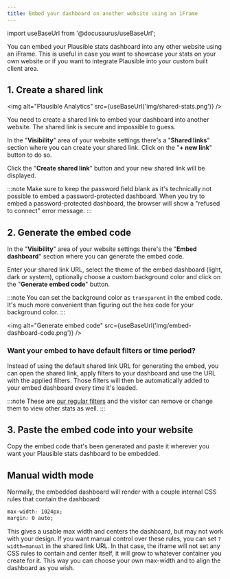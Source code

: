 ```yaml
---
title: Embed your dashboard on another website using an iFrame
---
```


import useBaseUrl from '@docusaurus/useBaseUrl';

You can embed your Plausible stats dashboard into any other website using an iFrame. This is useful in case you want to showcase your stats on your own website or if you want to integrate Plausible into your custom built client area.

## 1. Create a shared link

<img alt="Plausible Analytics" src={useBaseUrl('img/shared-stats.png')} />

You need to create a shared link to embed your dashboard into another website. The shared link is secure and impossible to guess. 

In the "**Visibility**" area of your website settings there's a "**Shared links**" section where you can create your shared link. Click on the "**+ new link**" button to do so. 

Click the "**Create shared link**" button and your new shared link will be displayed.

:::note
Make sure to keep the password field blank as it's technically not possible to embed a password-protected dashboard. When you try to embed a password-protected dashboard, the browser will show a "refused to connect" error message.
:::

## 2. Generate the embed code

In the "**Visibility**" area of your website settings there's the "**Embed dashboard**" section where you can generate the embed code. 

Enter your shared link URL, select the theme of the embed dashboard (light, dark or system), optionally choose a custom background color and click on the "**Generate embed code**" button.

:::note
You can set the background color as `transparent` in the embed code. It's much more convenient than figuring out the hex code for your background color.
:::

<img alt="Generate embed code" src={useBaseUrl('img/embed-dashboard-code.png')} />

### Want your embed to have default filters or time period?

Instead of using the default shared link URL for generating the embed, you can open the shared link, apply filters to your dashboard and use the URL with the applied filters. Those filters will then be automatically added to your embed dashboard every time it's loaded.

:::note
These are [our regular filters](filters-segments.md) and the visitor can remove or change them to view other stats as well. 
:::

## 3. Paste the embed code into your website

Copy the embed code that's been generated and paste it wherever you want your Plausible stats dashboard to be embedded.

## Manual width mode

Normally, the embedded dashboard will render with a couple internal CSS rules that contain the dashboard:
```css
max-width: 1024px;
margin: 0 auto;
```

This gives a usable max width and centers the dashboard, but may not work with your design. If you want manual control over these rules, you can
set `?width=manual` in the shared link URL. In that case, the iframe will not set any CSS rules to contain and center itself, it will grow to whatever
container you create for it. This way you can choose your own max-width and to align the dashboard as you wish.
